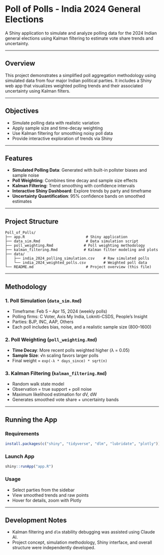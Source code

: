# Poll of Polls - India 2024 General Elections

A Shiny application to simulate and analyze polling data for the 2024 Indian general elections using Kalman filtering to estimate vote share trends and uncertainty.

---

## Overview

This project demonstrates a simplified poll aggregation methodology using simulated data from four major Indian political parties. It includes a Shiny web app that visualizes weighted polling trends and their associated uncertainty using Kalman filters.

---

## Objectives

- Simulate polling data with realistic variation
- Apply sample size and time-decay weighting
- Use Kalman filtering for smoothing noisy poll data
- Provide interactive exploration of trends via Shiny

---

## Features

- **Simulated Polling Data**: Generated with built-in pollster biases and sample noise
- **Poll Weighting**: Combines time decay and sample size effects
- **Kalman Filtering**: Trend smoothing with confidence intervals
- **Interactive Shiny Dashboard**: Explore trends by party and timeframe
- **Uncertainty Quantification**: 95% confidence bands on smoothed estimates

---

## Project Structure

```
Poll_of_Polls/
├── app.R                            # Shiny application
├── data_sim.Rmd                     # Data simulation script
├── poll_weighting.Rmd              # Poll weighting methodology
├── kalman_filtering.Rmd            # Kalman filter modeling and plots
├── data/
│   ├── india_2024_polling_simulation.csv    # Raw simulated polls
│   └── india_2024_weighted_polls.csv        # Weighted poll data
└── README.md                        # Project overview (this file)
```

---

## Methodology

### 1. Poll Simulation (`data_sim.Rmd`)
- Timeframe: Feb 5 – Apr 15, 2024 (weekly polls)
- Polling firms: C Voter, Axis My India, Lokniti-CSDS, People’s Insight
- Parties: BJP, INC, AAP, Others
- Each poll includes bias, noise, and a realistic sample size (800–1600)

### 2. Poll Weighting (`poll_weighting.Rmd`)
- **Time Decay**: More recent polls weighted higher (λ = 0.05)
- **Sample Size**: √n scaling favors larger polls
- Final weight = `exp(-λ * days_since) * sqrt(n)`

### 3. Kalman Filtering (`kalman_filtering.Rmd`)
- Random walk state model
- Observation = true support + poll noise
- Maximum likelihood estimation for dV, dW
- Generates smoothed vote share + uncertainty bands

---

## Running the App

### Requirements
```r
install.packages(c("shiny", "tidyverse", "dlm", "lubridate", "plotly"))
```

### Launch App
```r
shiny::runApp("app.R")
```

### Usage
- Select parties from the sidebar
- View smoothed trends and raw points
- Hover for details, zoom with Plotly

---

## Development Notes

- Kalman filtering and `dlm` stability debugging was assisted using Claude AI.
- Project concept, simulation methodology, Shiny interface, and overall structure were independently developed.



